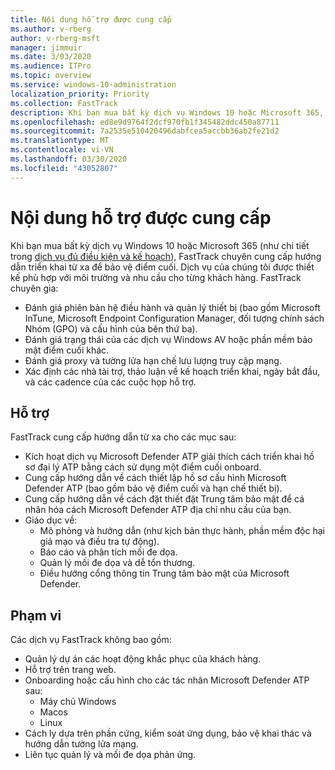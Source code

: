```yaml
---
title: Nội dung hỗ trợ được cung cấp
ms.author: v-rberg
author: v-rberg-msft
manager: jimmuir
ms.date: 3/03/2020
ms.audience: ITPro
ms.topic: overview
ms.service: windows-10-administration
localization_priority: Priority
ms.collection: FastTrack
description: Khi bạn mua bất kỳ dịch vụ Windows 10 hoặc Microsoft 365, FastTrack chuyên gia cung cấp hướng dẫn triển khai từ xa để bảo vệ điểm cuối. Dịch vụ của chúng tôi được thiết kế phù hợp với môi trường và nhu cầu cho từng khách hàng.
ms.openlocfilehash: ed8e9d9764f2dcf970fb1f345482ddc450a87711
ms.sourcegitcommit: 7a2535e510420496dabfcea5accbb36ab2fe21d2
ms.translationtype: MT
ms.contentlocale: vi-VN
ms.lasthandoff: 03/30/2020
ms.locfileid: "43052807"
---
```

# <a name="assistance-offered"></a>Nội dung hỗ trợ được cung cấp  

Khi bạn mua bất kỳ dịch vụ Windows 10 hoặc Microsoft 365 (như chi tiết trong [dịch vụ đủ điều kiện và kế hoạch](M365-eligible-services-and-plans.md)), FastTrack chuyên cung cấp hướng dẫn triển khai từ xa để bảo vệ điểm cuối. Dịch vụ của chúng tôi được thiết kế phù hợp với môi trường và nhu cầu cho từng khách hàng. FastTrack chuyên gia:
- Đánh giá phiên bản hệ điều hành và quản lý thiết bị (bao gồm Microsoft InTune, Microsoft Endpoint Configuration Manager, đối tượng chính sách Nhóm (GPO) và cấu hình của bên thứ ba).
- Đánh giá trạng thái của các dịch vụ Windows AV hoặc phần mềm bảo mật điểm cuối khác.
- Đánh giá proxy và tường lửa hạn chế lưu lượng truy cập mạng.
- Xác định các nhà tài trợ, thảo luận về kế hoạch triển khai, ngày bắt đầu, và các cadence của các cuộc họp hỗ trợ.

## <a name="assistance"></a>Hỗ trợ

FastTrack cung cấp hướng dẫn từ xa cho các mục sau:
- Kích hoạt dịch vụ Microsoft Defender ATP giải thích cách triển khai hồ sơ đại lý ATP bằng cách sử dụng một điểm cuối onboard.
- Cung cấp hướng dẫn về cách thiết lập hồ sơ cấu hình Microsoft Defender ATP (bao gồm bảo vệ điểm cuối và hạn chế thiết bị).
- Cung cấp hướng dẫn về cách đặt thiết đặt Trung tâm bảo mật để cá nhân hóa cách Microsoft Defender ATP địa chỉ nhu cầu của bạn.
- Giáo dục về:
    - Mô phỏng và hướng dẫn (như kịch bản thực hành, phần mềm độc hại giả mạo và điều tra tự động).
    - Báo cáo và phân tích mối đe dọa.
    - Quản lý mối đe dọa và dễ tổn thương.
    - Điều hướng cổng thông tin Trung tâm bảo mật của Microsoft Defender.

## <a name="out-of-scope"></a>Phạm vi

Các dịch vụ FastTrack không bao gồm:
- Quản lý dự án các hoạt động khắc phục của khách hàng.
- Hỗ trợ trên trang web.
- Onboarding hoặc cấu hình cho các tác nhân Microsoft Defender ATP sau:
   - Máy chủ Windows
   - Macos
   - Linux
- Cách ly dựa trên phần cứng, kiểm soát ứng dụng, bảo vệ khai thác và hướng dẫn tường lửa mạng.
- Liên tục quản lý và mối đe dọa phản ứng.
